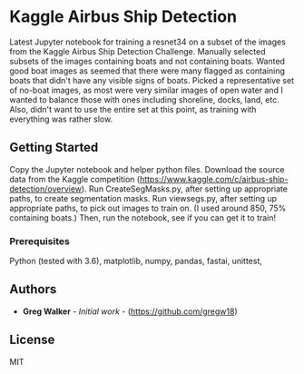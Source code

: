 # Kaggle Airbus Ship Detection

Latest Jupyter notebook for training a resnet34 on a subset of the images from the Kaggle Airbus Ship Detection Challenge. Manually selected subsets of the images containing boats and not containing boats. Wanted good boat images as seemed that there were many flagged as containing boats that didn't have any visible signs of boats. Picked a representative set of no-boat images, as most were very similar images of open water and I wanted to balance those with ones including shoreline, docks, land, etc. Also, didn't want to use the entire set at this point, as training with everything was rather slow.


## Getting Started

Copy the Jupyter notebook and helper python files. Download the source data from the Kaggle competition (https://www.kaggle.com/c/airbus-ship-detection/overview). Run CreateSegMasks.py, after setting up appropriate paths, to create segmentation masks. Run viewsegs.py, after setting up appropriate paths, to pick out images to train on. (I used around 850, 75% containing boats.) Then, run the notebook, see if you can get it to train!


### Prerequisites

Python (tested with 3.6), matplotlib, numpy, pandas, fastai, unittest, 


## Authors

* **Greg Walker** - *Initial work* - (https://github.com/gregw18)


## License

MIT


